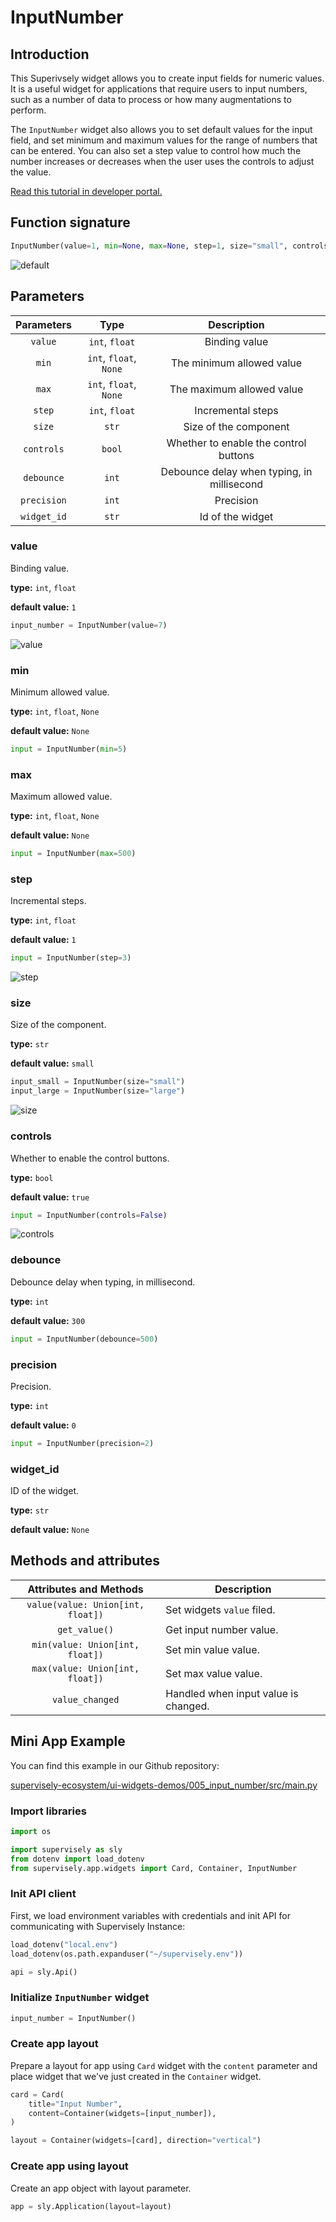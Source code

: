# InputNumber

## Introduction

This Superivsely widget allows you to create input fields for numeric values. It is a useful widget for applications that require users to input numbers, such as a number of data to process or how many augmentations to perform.

The `InputNumber` widget also allows you to set default values for the input field, and set minimum and maximum values for the range of numbers that can be entered. You can also set a step value to control how much the number increases or decreases when the user uses the controls to adjust the value.

[Read this tutorial in developer portal.](https://developer.supervise.ly/app-development/apps-with-gui/inputnumber)

## Function signature

```python
InputNumber(value=1, min=None, max=None, step=1, size="small", controls=True, debounce=300, precision=0, widget_id=None)
```

![default](https://user-images.githubusercontent.com/120389559/217827984-b1b33d3e-2dfd-43de-9c2e-9558a5d15bbb.png)

## Parameters

| Parameters  |          Type          |                Description                 |
| :---------: | :--------------------: | :----------------------------------------: |
|   `value`   |     `int`, `float`     |               Binding value                |
|    `min`    | `int`, `float`, `None` |         The minimum allowed value          |
|    `max`    | `int`, `float`, `None` |         The maximum allowed value          |
|   `step`    |     `int`, `float`     |             Incremental steps              |
|   `size`    |         `str`          |           Size of the component            |
| `controls`  |         `bool`         |   Whether to enable the control buttons    |
| `debounce`  |         `int`          | Debounce delay when typing, in millisecond |
| `precision` |         `int`          |                 Precision                  |
| `widget_id` |         `str`          |              Id of the widget              |

### value

Binding value.

**type:** `int`, `float`

**default value:** `1`

```python
input_number = InputNumber(value=7)
```

![value](https://user-images.githubusercontent.com/120389559/217828155-7a8ef55a-defb-48f9-9d8e-ff0d592c0a87.png)

### min

Minimum allowed value.

**type:** `int`, `float`, `None`

**default value:** `None`

```python
input = InputNumber(min=5)
```

### max

Maximum allowed value.

**type:** `int`, `float`, `None`

**default value:** `None`

```python
input = InputNumber(max=500)
```

### step

Incremental steps.

**type:** `int`, `float`

**default value:** `1`

```python
input = InputNumber(step=3)
```

![step](https://user-images.githubusercontent.com/120389559/218094932-18d8e080-3bda-48e7-92f4-1fc8f65db643.gif)

### size

Size of the component.

**type:** `str`

**default value:** `small`

```python
input_small = InputNumber(size="small")
input_large = InputNumber(size="large")
```

![size](https://user-images.githubusercontent.com/120389559/218095519-b8293718-490f-4101-9781-3607bd607a4f.png)

### controls

Whether to enable the control buttons.

**type:** `bool`

**default value:** `true`

```python
input = InputNumber(controls=False)
```

![controls](https://user-images.githubusercontent.com/120389559/218687285-6d56cbb0-1bda-41a5-b8c4-742a8daac5cd.png)

### debounce

Debounce delay when typing, in millisecond.

**type:** `int`

**default value:** `300`

```python
input = InputNumber(debounce=500)
```

### precision

Precision.

**type:** `int`

**default value:** `0`

```python
input = InputNumber(precision=2)
```

### widget_id

ID of the widget.

**type:** `str`

**default value:** `None`

## Methods and attributes

|      Attributes and Methods       | Description                          |
| :-------------------------------: | ------------------------------------ |
| `value(value: Union[int, float])` | Set widgets `value` filed.           |
|           `get_value()`           | Get input number value.              |
|  `min(value: Union[int, float])`  | Set min value value.                 |
|  `max(value: Union[int, float])`  | Set max value value.                 |
|          `value_changed`          | Handled when input value is changed. |

## Mini App Example

You can find this example in our Github repository:

[supervisely-ecosystem/ui-widgets-demos/005_input_number/src/main.py](https://github.com/supervisely-ecosystem/ui-widgets-demos/blob/master/005_input_number/src/main.py)

### Import libraries

```python
import os

import supervisely as sly
from dotenv import load_dotenv
from supervisely.app.widgets import Card, Container, InputNumber
```

### Init API client

First, we load environment variables with credentials and init API for communicating with Supervisely Instance:

```python
load_dotenv("local.env")
load_dotenv(os.path.expanduser("~/supervisely.env"))

api = sly.Api()
```

### Initialize `InputNumber` widget

```python
input_number = InputNumber()
```

### Create app layout

Prepare a layout for app using `Card` widget with the `content` parameter and place widget that we've just created in the `Container` widget.

```python
card = Card(
    title="Input Number",
    content=Container(widgets=[input_number]),
)

layout = Container(widgets=[card], direction="vertical")
```

### Create app using layout

Create an app object with layout parameter.

```python
app = sly.Application(layout=layout)
```
